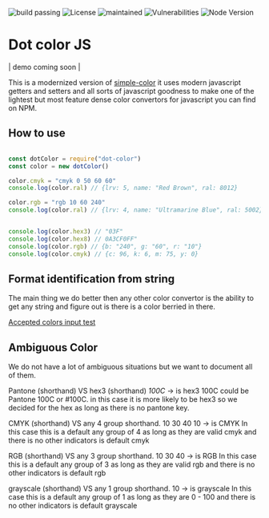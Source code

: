 
![build passing](https://travis-ci.org/draganradu/dot-color-js.svg?branch=master) ![License](https://img.shields.io/npm/l/dot-color) ![maintained](https://img.shields.io/maintenance/yes/2020) ![Vulnerabilities](https://img.shields.io/snyk/vulnerabilities/npm/dot-color) ![Node Version](https://img.shields.io/node/v/dot-color)
# Dot color JS

| demo coming soon |

This is a modernized version of [simple-color](https://www.npmjs.com/package/simple-color-converter) it uses modern javascript getters and setters and all sorts of javascript goodness to make one of the lightest but most feature dense color convertors for javascript you can find on NPM.

## How to use
```javascript

const dotColor = require("dot-color")
const color = new dotColor()

color.cmyk = "cmyk 0 50 60 60"
console.log(color.ral) // {lrv: 5, name: "Red Brown", ral: 8012}

color.rgb = "rgb 10 60 240"
console.log(color.ral) // {lrv: 4, name: "Ultramarine Blue", ral: 5002}


console.log(color.hex3) // "03F"
console.log(color.hex8) // 0A3CF0FF"
console.log(color.rgb) // {b: "240", g: "60", r: "10"}
console.log(color.cmyk) // {c: 96, k: 6, m: 75, y: 0}

```

## Format identification from string
The main thing we do better then any other color convertor is the ability to get any string and figure out is there is a color berried in there.

[Accepted colors input test](exemple_color.md)

## Ambiguous Color
We do not have a lot of ambiguous situations but we want to document all of them.

Pantone (shorthand) VS hex3 (shorthand)
*100C* -> is hex3
100C could be Pantone 100C or #100C. in this case it is more likely to be hex3 so we decided for the hex as long as there is no pantone key.

CMYK (shorthand) VS any 4 group shorthand.
10 30 40 10 -> is CMYK 
In this case this is a default any group of 4 as long as they are valid cmyk and there is no other indicators is default cmyk

RGB (shorthand) VS any 3 group shorthand.
10 30 40 -> is RGB
In this case this is a default any group of 3 as long as they are valid rgb and there is no other indicators is default rgb

grayscale (shorthand) VS any 1 group shorthand.
10 -> is grayscale
In this case this is a default any group of 1 as long as they are 0 - 100 and there is no other indicators is default grayscale
